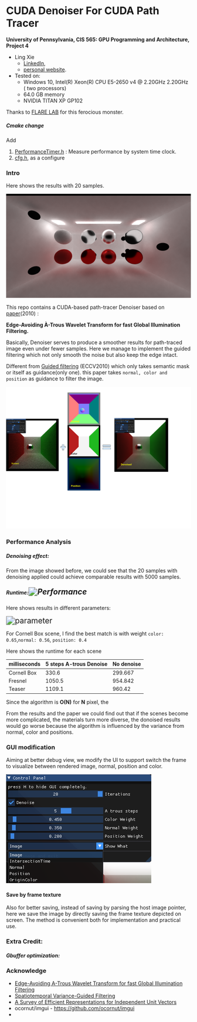 CUDA Denoiser For CUDA Path Tracer
==================================

**University of Pennsylvania, CIS 565: GPU Programming and Architecture, Project 4**

* Ling Xie
  * [LinkedIn](https://www.linkedin.com/in/ling-xie-94b939182/), 
  * [personal website](https://jack12xl.netlify.app).
* Tested on: 
  * Windows 10, Intel(R) Xeon(R) CPU E5-2650 v4 @ 2.20GHz 2.20GHz ( two processors) 
  * 64.0 GB memory
  * NVIDIA TITAN XP GP102

Thanks to [FLARE LAB](http://faculty.sist.shanghaitech.edu.cn/faculty/liuxp/flare/index.html) for this ferocious monster.

##### Cmake change

Add 

1. [PerformanceTimer.h](https://github.com/Jack12xl/Project2-Stream-Compaction/blob/master/src/csvfile.hpp) : Measure performance by system time clock. 
2. [cfg.h](https://github.com/Jack12xl/Project2-Stream-Compaction/blob/master/stream_compaction/radixSort.h),  as a configure

### Intro

Here shows the results with 20 samples.

![](img/teaser.png)

This repo contains  a CUDA-based path-tracer Denoiser based on [paper](https://jo.dreggn.org/home/2010_atrous.pdf)(2010) : 

**Edge-Avoiding À-Trous Wavelet Transform for fast Global Illumination Filtering.**

Basically, Denoiser serves to produce a smoother results for path-traced image even under fewer samples. Here we manage to implement the guided filtering which not only smooth the noise but also keep the edge intact.

Different from [Guided filtering](http://kaiminghe.com/eccv10/) (ECCV2010) which only takes semantic mask or itself as guidance(only one).  this paper takes `normal, color and position` as guidance to filter the image. 

![](img/pipeline.svg)

### Performance Analysis

##### **Denoising effect:**

From the image showed before, we could see that the 20 samples with denoising applied could achieve comparable results with 5000 samples.



##### Runtime:<img src="img/Performance.svg" alt="Performance" style="zoom: 150%;" />

Here shows results in different parameters:

<img src="img/Tune_parameter.svg" alt="parameter" style="zoom:150%;" />

For Cornell Box scene, I find the best match is with weight `color: 0.65`,`normal: 0.56`, `position: 0.4`



Here shows the runtime for each scene

| milliseconds | 5 steps A-trous Denoise | No denoise |
| ------------ | ----------------------- | ---------- |
| Cornell Box  | 330.6                   | 299.667    |
| Fresnel      | 1050.5                  | 954.842    |
| Teaser       | 1109.1                  | 960.42     |

Since the algorithm is **O(N)** for **N** pixel, the 

From the results and the paper we could find out that if the scenes become more complicated, the materials turn more diverse, the donoised results would go worse because the algorithm is influenced by the variance from normal, color and positions. 





### GUI modification

Aiming at better debug view, we modify the UI to support switch the frame to visualize between rendered image, normal, position and color.

![GUI](img/GUI.png)

#### Save by frame texture

Also for better saving, instead of saving by parsing the host image pointer, here we save the image by directly saving the frame texture depicted on screen. The method is convenient both for implementation and practical use. 



### Extra Credit:

##### Gbuffer optimization:



### Acknowledge

* [Edge-Avoiding A-Trous Wavelet Transform for fast Global Illumination Filtering](https://jo.dreggn.org/home/2010_atrous.pdf)
* [Spatiotemporal Variance-Guided Filtering](https://research.nvidia.com/publication/2017-07_Spatiotemporal-Variance-Guided-Filtering%3A)
* [A Survey of Efficient Representations for Independent Unit Vectors](http://jcgt.org/published/0003/02/01/paper.pdf)
* ocornut/imgui - https://github.com/ocornut/imgui
* 